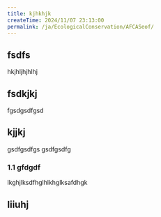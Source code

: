 ```yaml
---
title: kjhkhjk
createTime: 2024/11/07 23:13:00
permalink: /ja/EcologicalConservation/AFCASeof/
---
```



## fsdfs
hkjhljhjhlhj
## fsdkjkj

fgsdgsdfgsd

## kjjkj

gsdfgsdfgs
gsdfgsdfg

### 1.1 gfdgdf


lkghjlksdfhglhlkhglksafdhgk

## liiuhj

